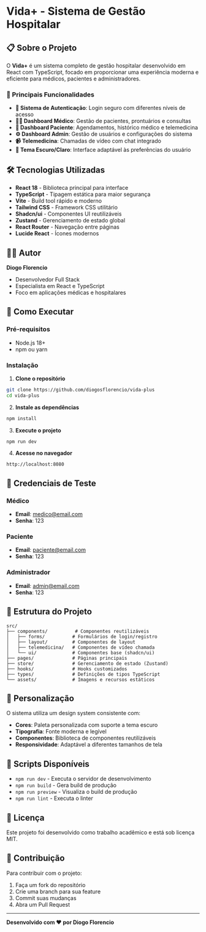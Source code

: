 # Vida+ - Sistema de Gestão Hospitalar

## 📋 Sobre o Projeto

O **Vida+** é um sistema completo de gestão hospitalar desenvolvido em React com TypeScript, focado em proporcionar uma experiência moderna e eficiente para médicos, pacientes e administradores.

### 🎯 Principais Funcionalidades

- **🔐 Sistema de Autenticação**: Login seguro com diferentes níveis de acesso
- **👨‍⚕️ Dashboard Médico**: Gestão de pacientes, prontuários e consultas
- **👤 Dashboard Paciente**: Agendamentos, histórico médico e telemedicina
- **⚙️ Dashboard Admin**: Gestão de usuários e configurações do sistema
- **📹 Telemedicina**: Chamadas de vídeo com chat integrado
- **🌙 Tema Escuro/Claro**: Interface adaptável às preferências do usuário

## 🛠️ Tecnologias Utilizadas

- **React 18** - Biblioteca principal para interface
- **TypeScript** - Tipagem estática para maior segurança
- **Vite** - Build tool rápido e moderno
- **Tailwind CSS** - Framework CSS utilitário
- **Shadcn/ui** - Componentes UI reutilizáveis
- **Zustand** - Gerenciamento de estado global
- **React Router** - Navegação entre páginas
- **Lucide React** - Ícones modernos

## 👨‍💻 Autor

**Diogo Florencio**
- Desenvolvedor Full Stack
- Especialista em React e TypeScript
- Foco em aplicações médicas e hospitalares

## 🚀 Como Executar

### Pré-requisitos
- Node.js 18+ 
- npm ou yarn

### Instalação

1. **Clone o repositório**
```bash
git clone https://github.com/diogosflorencio/vida-plus
cd vida-plus
```

2. **Instale as dependências**
```bash
npm install
```

3. **Execute o projeto**
```bash
npm run dev
```

4. **Acesse no navegador**
```
http://localhost:8080
```

## 🔑 Credenciais de Teste

### Médico
- **Email**: medico@email.com
- **Senha**: 123

### Paciente
- **Email**: paciente@email.com
- **Senha**: 123

### Administrador
- **Email**: admin@email.com
- **Senha**: 123

## 📁 Estrutura do Projeto

```
src/
├── components/          # Componentes reutilizáveis
│   ├── forms/          # Formulários de login/registro
│   ├── layout/         # Componentes de layout
│   ├── telemedicina/   # Componentes de vídeo chamada
│   └── ui/             # Componentes base (shadcn/ui)
├── pages/              # Páginas principais
├── store/              # Gerenciamento de estado (Zustand)
├── hooks/              # Hooks customizados
├── types/              # Definições de tipos TypeScript
└── assets/             # Imagens e recursos estáticos
```

## 🎨 Personalização

O sistema utiliza um design system consistente com:
- **Cores**: Paleta personalizada com suporte a tema escuro
- **Tipografia**: Fonte moderna e legível
- **Componentes**: Biblioteca de componentes reutilizáveis
- **Responsividade**: Adaptável a diferentes tamanhos de tela

## 🔧 Scripts Disponíveis

- `npm run dev` - Executa o servidor de desenvolvimento
- `npm run build` - Gera build de produção
- `npm run preview` - Visualiza o build de produção
- `npm run lint` - Executa o linter

## 📝 Licença

Este projeto foi desenvolvido como trabalho acadêmico e está sob licença MIT.

## 🤝 Contribuição

Para contribuir com o projeto:
1. Faça um fork do repositório
2. Crie uma branch para sua feature
3. Commit suas mudanças
4. Abra um Pull Request

---

**Desenvolvido com ❤️ por Diogo Florencio** 
